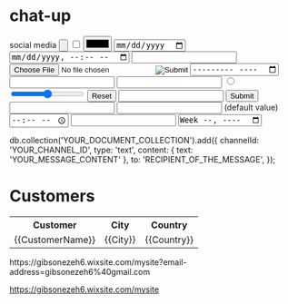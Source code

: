 # chat-up
social media
    <input type="button">
    <input type="checkbox">
    <input type="color">
    <input type="date">
    <input type="datetime-local">
    <input type="email">
    <input type="file">
    <input type="hidden">
    <input type="image">
    <input type="month">
    <input type="number">
    <input type="password">
    <input type="radio">
    <input type="range">
    <input type="reset">
    <input type="search">
    <input type="submit">
    <input type="tel">
    <input type="text"> (default value)
    <input type="time">
    <input type="url">
    <input type="week">

db.collection('YOUR_DOCUMENT_COLLECTION').add({
  channelId: 'YOUR_CHANNEL_ID',
  type: 'text',
  content: {
    text: 'YOUR_MESSAGE_CONTENT'
  },
  to: 'RECIPIENT_OF_THE_MESSAGE',
});
<meta charset="utf-8">
<title>The HTML5 Template</title>
<link rel="stylesheet" href="css/styles.css">
 <!DOCTYPE html>
<html lang="en-US">

<title>Customers</title>
<link rel="stylesheet" href="style.css">
<script src="https://www.w3schools.com/appml/2.0.3/appml.js"></script>

<body>
<h1>Customers</h1>

<table appml-data="customers.js">
<tr>
  <th>Customer</th>
  <th>City</th>
  <th>Country</th>
</tr>
<tr appml-repeat="records">
  <td>{{CustomerName}}</td>
  <td>{{City}}</td>
  <td>{{Country}}</td>
</tr>
</table>

</body>
https://gibsonezeh6.wixsite.com/mysite?email-address=gibsonezeh6%40gmail.com

https://gibsonezeh6.wixsite.com/mysite
